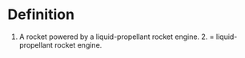 # Definition

1.  A rocket powered by a liquid-propellant rocket engine. 2. =
    liquid-propellant rocket engine.
